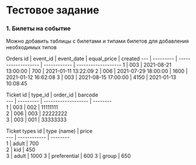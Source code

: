 # Тестовое задание #

### 1. Билеты на событие ###

Можно добавить таблицы с билетами и типами билетов для добавления необходимых типов

Orders
id  | event_id  | event_date          | equal_price  | created
--- | --------- | ------------------- | ------------ | -------------------
1   | 003       | 2021-08-21 13:00:00 | 700          | 2021-01-11 13:22:09
2   | 006       | 2021-07-29 18:00:00 | 1600         | 2021-01-12 16:62:08
3   | 003       | 2021-08-15 17:00:00 | 4150         | 2021-01-13 10:08:45

Ticket
id  | type_id   | order_id            | barcode   
--- | --------- | ------------------- | --------   
1   | 003       | 002                 | 11111111   
2   | 006       | 003                 | 22222222   
3   | 003       | 001                 | 33333333   

Ticket types
id  | type (name)  | price   
--- | ------------ | --------   
1   | adult        | 700   
2   | kid          | 450   
3   | adult        | 1000
3   | preferential | 600
3   | group        | 650



